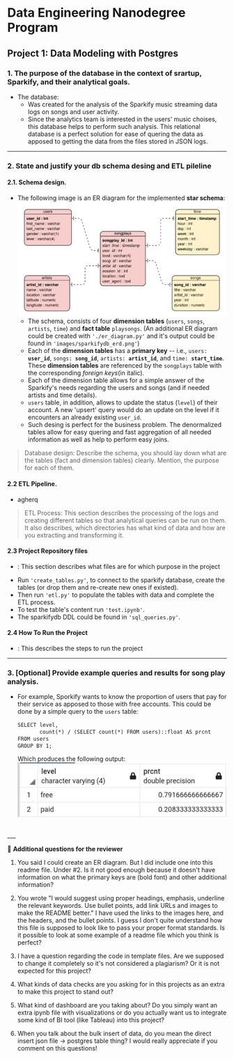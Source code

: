 <h1>Data Engineering Nanodegree Program</h1>
<h2>Project 1: Data Modeling with Postgres</h2>
<h3>1. The purpose of the database in the context of srartup, Sparkify, and their analytical goals.</h3>

* The database:
    * Was created for the analysis of the Sparkify music streaming data logs on songs and user activity.
    * Since the analytics team is interested in the users' music choises, this database helps to perform such analysis. This relational database is a perfect solution for ease of quering the data as apposed to getting the data from the files stored in JSON logs.

***

<h3>2. State and justify your db schema desing and ETL pileline</h3>

 <h4>2.1. Schema design.</h4>
 
* The following image is an ER diagram for the implemented **star schema**:
![Star Schema](images/star_schema.png)
    * The schema, consists of four **dimension tables** (`users`, `songs`, `artists`, `time`) and **fact table** `playsongs`. (An additional ER diagram could be created with `'./er_diagram.py'` and it's output could be found in `'images/sparkifydb_erd.png'`)
    * Each of the **dimension tables** has a **primary key** -- i.e., `users: `**`user_id`**, `songs: `**`song_id`**, `artists: `**`artist_id`**, and `time: `**`start_time`**. These **dimension tables** are referenced by the `songplays` table with the corresponding _foreign keys_(in italic). 
    * Each of the dimension table allows for a simple answer of the Sparkify's needs regarding the users and songs (and if needed artists and time details).
    * `users` table, in addition, allows to update the status (`level`) of their account. A new 'upsert' query would do an update on the level if it encounters an already existing `user_id`.
    * Such desing is perfect for the business problem. The denormalized tables allow for easy quering and fast aggregation of all needed information as well as help to perform easy joins. 

> Database design: Describe the schema, you should lay down what are the tables (fact and dimension tables) clearly. Mention, the purpose for each of them.

<h4>2.2 ETL Pipeline.</h4>

* agherq
>ETL Process: This section describes the processing of the logs and creating different tables so that analytical queries can be run on them. It also describes, which directories has what kind of data and how are you extracting and transforming it. 

<h4>2.3 Project Repository files</h4>

* : This section describes what files are for which purpose in the project 
- Run  `'create_tables.py'`, to connect to the sparkify database, create the tables (or drop them and re-create new ones if existed).
- Then run `'etl.py'` to populate the tables with data and complete the ETL process. 
- To test the table's content run `'test.ipynb'`. 
- The sparkifydb DDL could be found in `'sql_queries.py'`.

<h4>2.4 How To Run the Project</h4>

* : This describes the steps to run the project 
***

<h3>3. [Optional] Provide example queries and results for song play analysis.</h3>

* For example, Sporkify wants to know the proportion of users that pay for their service as apposed to those with free accounts. This could be done by a simple query to the `users` table:
    ```
    SELECT level, 
           count(*) / (SELECT count(*) FROM users)::float AS prcnt
    FROM users
    GROUP BY 1;
    ```
     Which produces the following output:
     ![level percent](images/level_prcnt.png)
<br>
___

:bell: **Additional questions for the reviewer**
1) You said I could create an ER diagram. But I did include one into this readme file. Under #2. Is it not good enough because it doesn't have information on what the primary keys are (bold font) and other additional information? 
2) You wrote "I would suggest using proper headings, emphasis, underline the relevant keywords. Use bullet points, add link URLs and images to make the README better." 
I have used the links to the images here, and the headers, and the bullet points. I guess I don't quite understand how this file is supposed to look like to pass your proper format standards. Is it possible to look at some example of a readme file which you think is perfect? 

4) I have a question regarding the code in template files. Are we supposed to change it completely so it's not considered a plagiarism? Or it is not expected for this project?
5) What kinds of data checks are you asking for in this projects as an extra to make this project to stand out?
6) What kind of dashboard are you taking about? Do you simply want an extra ipynb file with visualizations or do you actually want us to integrate some kind of BI tool (like Tableau) into this project?
7) When you talk about the bulk insert of data, do you mean the direct insert json file -> postgres table thing?
I would really appreciate if you comment on this questions!
